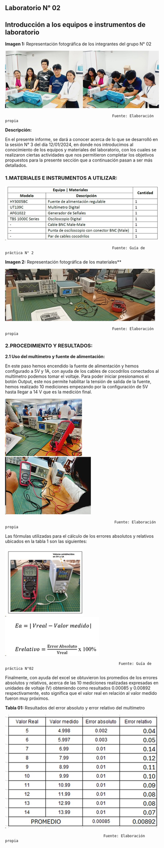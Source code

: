 ## Laboratorio N° 02

## **Introducción a los equipos e instrumentos de laboratorio**

**Imagen 1:** Representación fotográfica de los integrantes del grupo N° 02 

![ima1](../../Carpetas_del_Proyecto/Imagenes/Photos_lab_2/ima1.jpeg)

                                                     Fuente: Elaboración propia

**Descripción:**

En el presente informe, se dará a conocer acerca de lo que se desarrolló en la sesión N° 3 del día 12/01/2024, en donde nos introducimos al conocimiento de los equipos y materiales del laboratorio, con los cuales se realizaron ciertas actividades que nos permitieron completar los objetivos propuestos para la presente sección que  a continuación pasan a ser más detallados.

### 1.MATERIALES E INSTRUMENTOS A UTILIZAR:

![img2](../../Carpetas_del_Proyecto/Imagenes/Photos_lab_2/img2.jpeg)
                                             
                                                     Fuente: Guía de práctica N° 2

**Imagen 2:** Representación fotográfica de los materiales**

![img3](../../Carpetas_del_Proyecto/Imagenes/Photos_lab_2/img3.jpeg)

                                                     Fuente: Elaboración propia

### 2.PROCEDIMIENTO Y RESULTADOS:

**2.1 Uso del multímetro y fuente de alimentación:** 

En este paso hemos encendido la fuente de alimentación y hemos configurado a 5V y 1A, con ayuda de los cables de cocodrilos conectados al multímetro podemos tomar el voltaje. Para poder iniciar presionamos el botón Output, este nos permite habilitar la tensión de salida de la fuente, hemos realizado 10 mediciones empezando por la configuración de 5V hasta llegar a 14 V que es la medición final.


![img4](../../Carpetas_del_Proyecto/Imagenes/Photos_lab_2/img4.jpeg)         ![img5](../../Carpetas_del_Proyecto/Imagenes/Photos_lab_2/img5.jpeg)
                                                                      
                                                      Fuente: Elaboración propia  
 

 
Las fórmulas utilizadas para el cálculo de los errores absolutos y relativos ubicados en la tabla 1 son las siguientes:

![img6](../../Carpetas_del_Proyecto/Imagenes/Photos_lab_2/img6.jpeg)            ![img7](../../Carpetas_del_Proyecto/Imagenes/Photos_lab_2/img7.jpeg)

                                                        Fuente: Guía de práctica N°02 

Finalmente, con ayuda del excel se obtuvieron los promedios de los errores absolutos y relativos, acerca de las 10 mediciones realizadas expresadas en unidades de voltaje (V)  obteniendo como resultados 0.00085 y 0.00892 respectivamente, esto significa que el valor real en relación al valor medido fueron muy próximos.

**Tabla 01:** Resultados del error absoluto y error relativo del multímetro

![img8](../../Carpetas_del_Proyecto/Imagenes/Photos_lab_2/img8.jpeg)

                                                 Fuente: Elaboración propia